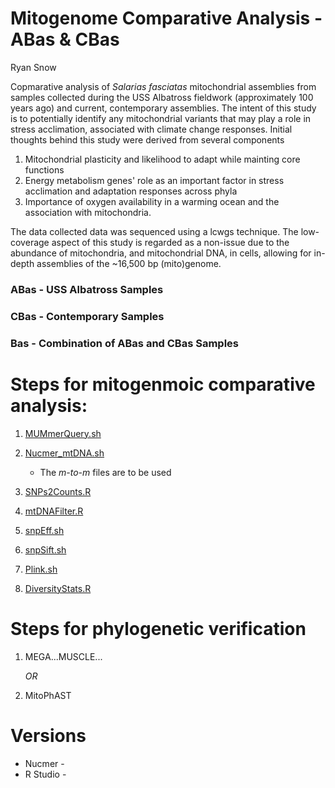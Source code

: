 Mitogenome Comparative Analysis - ABas & CBas
========================================
Ryan Snow

Copmarative analysis of *Salarias fasciatas* mitochondrial assemblies from samples collected during the USS Albatross fieldwork (approximately 100 years ago) and current, contemporary assemblies. The intent of this study is to potentially identify any mitochondrial variants that may play a role in stress acclimation, associated with climate change responses. Initial thoughts behind this study were derived from several components 
1. Mitochondrial plasticity and likelihood to adapt while mainting core functions 
1. Energy metabolism genes' role as an important factor in stress acclimation and adaptation responses across phyla 
1. Importance of oxygen availability in a warming ocean and the association with mitochondria. 

The data collected data was sequenced using a lcwgs technique. The low-coverage aspect of this study is regarded as a non-issue due to the abundance of mitochondria, and mitochondrial DNA, in cells, allowing for in-depth assemblies of the ~16,500 bp (mito)genome.

### ABas - USS Albatross Samples
### CBas - Contemporary Samples
### Bas - Combination of ABas and CBas Samples

# Steps for mitogenmoic comparative analysis:

1. [MUMmerQuery.sh](MUMmerQuery)
		
1. [Nucmer_mtDNA.sh](Nucmer_mtDNA)
	* The *m-to-m* files are to be used
		
1. [SNPs2Counts.R](SNPs2Counts.R)
		
1. [mtDNAFilter.R](mtDNAFilter.R)
		
1. [snpEff.sh](SnpEff)
1. [snpSift.sh](SnpSift)
		
1. [Plink.sh](Plink)
		
1. [DiversityStats.R](DiversityStats.R)


# Steps for phylogenetic verification

1. MEGA...MUSCLE...

	*OR*

1. MitoPhAST

# Versions

* Nucmer - 
* R Studio - 
